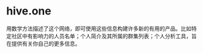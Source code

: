 # 

# hive.one

用数学方法描述了这个网络，即可使用这些信息构建许多新的有用的产品。比如特定社区中有影响力的人员名单；个人简介及其所属的群集列表；个人分析工具，旨在提供有关你自己的更多信息。



